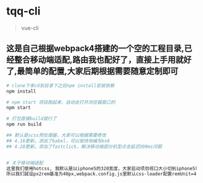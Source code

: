 # tqq-cli

> vue-cli

## 这是自己根据webpack4搭建的一个空的工程目录,已经整合移动端适配,路由我也配好了，直接上手用就好了,最简单的配置,大家后期根据需要随意定制即可

``` bash
# clone下来cd到目录下之后npm install安装依赖
npm install

# npm start 项目跑起来，自动会打开浏览器窗口的
npm start

# 打包直接build就行了
npm run build

## 默认是scss预处理器，大家可以根据需要修改
## 4.16更新。添加了babel，可以愉快地编写es6
## 4.28更新。添加了fastclick，解决移动端部分机型点击延迟300ms问题


# 关于移动端适配
这里我们使用hotcss, 我默认是以iphone5的320宽度，大家启动项目视口大小切到iphone5可以看html根元素为40px,
所以我们就设px2rem基准为40px,webpack.config.js里默认css-loader配置remUnit=40即可，如果为iphone6或者plus方法同上。
